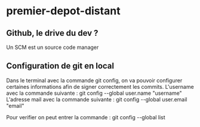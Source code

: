 # premier-depot-distant

## Github, le drive du dev ?

Un SCM est un source code manager 


## Configuration de git en local 

Dans le terminal avec la commande git config, on va pouvoir configurer certaines informations afin de signer correctement les commits.
L'username avec la commande suivante : git config --global user.name "username"
L'adresse mail avec la commande suivante : git config --global user.email "email"

Pour verifier on peut entrer la commande : git config --global list
